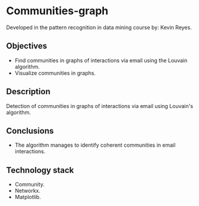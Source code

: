 # Communities-graph
Developed in the pattern recognition in data mining course by: Kevin Reyes.
## Objectives
- Find communities in graphs of interactions via email using the Louvain algorithm.
- Visualize communities in graphs.

## Description
Detection of communities in graphs of interactions via email using Louvain's algorithm.

## Conclusions
- The algorithm manages to identify coherent communities in email interactions.

## Technology stack
- Community.
- Networkx.
- Matplotlib.